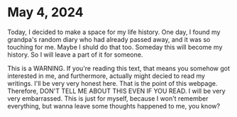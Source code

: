 # May 4, 2024

Today, I decided to make a space for my life history. One day, I found my grandpa's random diary who had already passed away, and it was so touching for me. Maybe I shuld do that too. Someday this will become my history. So I will leave a part of it for someone.

This is a WARNING. If you're reading this text, that means you somehow got interested in me, and furthermore, actually might decied to read my writings. I'll be very very honest here. That is the point of this webpage. Therefore, DON'T TELL ME ABOUT THIS EVEN IF YOU READ. I will be very very embarrassed. This is just for myself, because I won't remember everything, but wanna leave some thoughts happened to me, you know?




